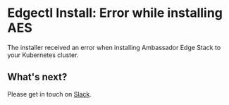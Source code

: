 # Edgectl Install: Error while installing AES

The installer received an error when installing Ambassador Edge Stack to your Kubernetes cluster.

## What's next?

Please get in touch on [Slack](https://a8r.io/Slack).
